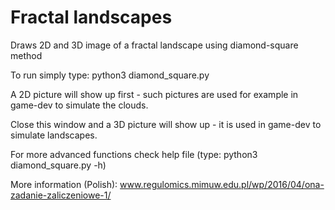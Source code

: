 # Fractal landscapes

Draws 2D and 3D image of a fractal landscape using diamond-square method


To run simply type: python3 diamond_square.py


A 2D picture will show up first - such pictures are used for example in game-dev to simulate the clouds.

Close this window and a 3D picture will show up - it is used in game-dev to simulate landscapes.


For more advanced functions check help file (type: python3 diamond_square.py -h)


More information (Polish): www.regulomics.mimuw.edu.pl/wp/2016/04/ona-zadanie-zaliczeniowe-1/
